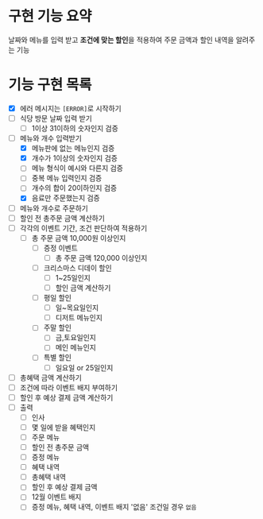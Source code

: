 # 구현 기능 요약

날짜와 메뉴를 입력 받고 **조건에 맞는 할인**을 적용하여 주문 금액과 할인 내역을 알려주는 기능

# 기능 구현 목록

- [x] 에러 메시지는 `[ERROR]`로 시작하기
- [ ] 식당 방문 날짜 입력 받기
    - [ ] 1이상 31이하의 숫자인지 검증
- [ ] 메뉴와 개수 입력받기
    - [x] 메뉴판에 없는 메뉴인지 검증
    - [x] 개수가 1이상의 숫자인지 검증
    - [ ] 메뉴 형식이 예시와 다른지 검증
    - [ ] 중복 메뉴 입력인지 검증
    - [ ] 개수의 합이 20이하인지 검증
    - [x] 음료만 주문했는지 검증
- [ ] 메뉴와 개수로 주문하기
- [ ] 할인 전 총주문 금액 계산하기
- [ ] 각각의 이벤트 기간, 조건 판단하여 적용하기
    - [ ] 총 주문 금액 10,000원 이상인지
        - [ ] 증정 이벤트
            - [ ] 총 주문 금액 120,000 이상인지
        - [ ] 크리스마스 디데이 할인
            - [ ] 1~25일인지
            - [ ] 할인 금액 계산하기
        - [ ] 평일 할인
            - [ ] 일~목요일인지
            - [ ] 디저트 메뉴인지
        - [ ] 주말 할인
            - [ ] 금,토요일인지
            - [ ] 메인 메뉴인지
        - [ ] 특별 할인
            - [ ] 일요일 or 25일인지
- [ ] 총혜택 금액 계산하기
- [ ] 조건에 따라 이벤트 배지 부여하기
- [ ] 할인 후 예상 결제 금액 계산하기
- [ ] 출력
    - [ ] 인사
    - [ ] 몇 일에 받을 혜택인지
    - [ ] 주문 메뉴
    - [ ] 할인 전 총주문 금액
    - [ ] 증정 메뉴
    - [ ] 혜택 내역
    - [ ] 총혜택 내역
    - [ ] 할인 후 예상 결제 금액
    - [ ] 12월 이벤트 배지
    - [ ] 증정 메뉴, 혜택 내역, 이벤트 배지 '없음' 조건일 경우 `없음`